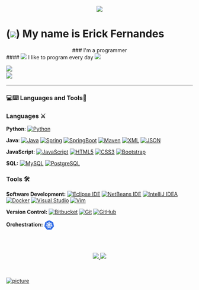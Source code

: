 <p align="center"><img src="https://i.imgur.com/A6bWGFl.gif"/></p>

# (<img src="https://raw.githubusercontent.com/alexnaiman/alexnaiman/master/resources/party_parrot.gif" height="35px" />)  My name is Erick Fernandes</img>

<center>
###  I'm a programmer 
</center>
#### <img src="https://github.com/TheDudeThatCode/TheDudeThatCode/blob/master/Assets/Designer.gif" width="36px"> I like to program every day  <img src="https://github.com/TheDudeThatCode/TheDudeThatCode/blob/master/Assets/Developer.gif" width="30px">


<a href = "https://mail.google.com/mail/u/3/#inbox"><img src="https://img.shields.io/badge/-Gmail-%23333?style=for-the-badge&logo=gmail&logoColor=white" target="_blank"></a></br>
[<img src="https://img.shields.io/badge/linkedin-%230077B5.svg?&style=for-the-badge&logo=linkedin&logoColor=white" />](https://www.linkedin.com/in/erick-fernandes-97ba411aa/)


---
### 💻:keyboard: Languages and Tools🚀

### Languages ⚔️

  **Python**:
  [![Python](https://img.shields.io/badge/-Python-black?style=flat&logo=python&link=https://github.com/Quananhle/Python-AWS-TradingAI)](https://github.com/Quananhle/Python-AWS-TradingAI)
 

  **Java**: 
  [![Java](https://img.shields.io/badge/Java-orange?style=flat&logo=java&logoColor=white&link=https://github.com/Quananhle/OOP-JAVA-and-Android-App-Developer)](https://github.com/Quananhle/OOP-JAVA-and-Android-App-Developer) 
  [![Spring](https://img.shields.io/badge/-Spring-lightgray?style=flat&logo=spring&link=https://github.com/Quananhle/Java-Web-Developer)](https://github.com/Quananhle/Java-Web-Developer)
  [![SpringBoot](https://img.shields.io/badge/-Springboot-black?style=flat&logo=springboot&link=https://github.com/Quananhle/Java-Web-Developer)](https://github.com/Quananhle/Java-Web-Developer)
  [![Maven](https://img.shields.io/badge/Maven-C71A36?style=flat&logo=apache-maven&link=hhttps://github.com/Quananhle/Java-Web-Developer)](https://github.com/Quananhle/Java-Web-Developer) 
  [![XML](https://img.shields.io/badge/-XML-orange?style=flat&logo=xml&link=https://github.com/Quananhle/Java-Web-Developer)](https://github.com/Quananhle/Java-Web-Developer)
  [![JSON](https://img.shields.io/badge/-JSON-lightgray?style=flat&logo=json&link=https://github.com/Quananhle/Java-Web-Developer)](https://github.com/Quananhle/Java-Web-Developer)

  **JavaScript**: 
  [![JavaScript](https://img.shields.io/badge/-JavaScript-black?style=flat&logo=javascript&link=https://github.com/Quananhle/Front-End-Dev)](https://github.com/Quananhle/Front-End-Dev)
  [![HTML5](https://img.shields.io/badge/-HTML5-E34F26?style=flat&logo=html5&logoColor=white&link=https://github.com/Quananhle/Front-End-Dev)](https://github.com/Quananhle/Front-End-Dev) 
  [![CSS3](https://img.shields.io/badge/-CSS3-1572B6?style=flat&logo=css3&link=https://github.com/Quananhle/Front-End-Dev)](https://github.com/Quananhle/Front-End-Dev) 
  [![Bootstrap](https://img.shields.io/badge/-Bootstrap-purple?style=flat&logo=bootstrap&link=https://github.com/Quananhle/Front-End-Dev)](https://github.com/Quananhle/Front-End-Dev) 

  **SQL:**
 [![MySQL](https://img.shields.io/badge/-MySQL-lightgray?style=flat&logo=mysql&link=https://github.com/Quananhle)](https://github.com/Quananhle)
  [![PostgreSQL](https://img.shields.io/badge/-PostgreSQL-blue?style=flat&logo=postgresql&link=https://github.com/Quananhle)](https://github.com/Quananhle)

### Tools 🛠

**Software Development:**
[![Eclipse IDE](https://img.shields.io/badge/-darkblue?style=flat&logo=Eclipse-IDE&logoColor=white&link=https://github.com/Quananhle "Eclipse IDE")](https://github.com/Quananhle)
[![NetBeans IDE](https://img.shields.io/badge/-1B6AC6?style=flat&logo=Apache-NetBeans-IDE&logoColor=white&link=https://github.com/Quananhle "NetBeans IDE")](https://github.com/Quananhle)
[![IntelliJ IDEA](https://img.shields.io/badge/-red?style=flat&logo=IntelliJ-IDEA&logoColor=white&link=https://github.com/Quananhle "IntelliJ IDEA")](https://github.com/Quananhle)
[![Docker](https://img.shields.io/badge/-2496ED?style=flat&logo=Docker&logoColor=white&link=https://github.com/Quananhle "Docker")](https://github.com/Quananhle)
[![Visual Studio](https://img.shields.io/badge/-007ACC?style=flat&logo=Visual-Studio-Code&logoColor=white&link=https://github.com/Quananhle "Visual Studio")](https://github.com/Quananhle)
[![Vim](https://img.shields.io/badge/-019733?style=flat&logo=Vim&logoColor=white&link=https://github.com/Quananhle "Vim")](https://github.com/Quananhle)

**Version Control:**
[![Bitbucket](https://img.shields.io/badge/-Bitbucket-blue?style=flat&logo=bitbucket&link=https://github.com/Quananhle)](https://github.com/Quananhle)
[![Git](https://img.shields.io/badge/-Git-black?style=flat&logo=git&link=https://github.com/Quananhle)](https://github.com/Quananhle) 
[![GitHub](https://img.shields.io/badge/-GitHub-181717?style=flat&logo=github&link=https://github.com/Quananhle)](https://github.com/Quananhle)

**Orchestration:**
<img align="center" alt="kuber" width="26px" src="https://raw.githubusercontent.com/github/explore/01ea2a586e5da744792d0ccfce2f68b861f29301/topics/kubernetes/kubernetes.png" />




<br><br>

<div align="center">
  <a href="https://github.com/Erick-Fernandes-dev">
  <img height="180em" src="https://github-readme-stats.vercel.app/api?username=Erick-Fernandes-dev&show_icons=true&theme=gotham&include_all_commits=true&count_private=true"/>
  <img height="180em" src="https://github-readme-stats.vercel.app/api/top-langs/?username=Erick-Fernandes-dev&layout=compact&langs_count=7&theme=gotham"/>
</div>
 <br />
<br/>

  ![picture](https://raw.githubusercontent.com/saadeghi/saadeghi/master/dino.gif#center)
<br />
<br/>




<!--
[![Android Studio](https://img.shields.io/badge/-3DDC84?style=flat&logo=Android-Studio&logoColor=white&link=https://github.com/Quananhle "Android Studio" )](https://github.com/Quananhle)
[![Emacs](https://img.shields.io/badge/-7F5AB6?style=flat&logo=GNU-Emacs&logoColor=white&link=https://github.com/Quananhle "Emacs")](https://github.com/Quananhle)
[![RStudio](https://img.shields.io/badge/-75AADB?style=flat&logo=RStudio&logoColor=white&link=https://github.com/Quananhle "RStudio")](https://github.com/Quananhle)
[![XCode](https://img.shields.io/badge/-1575F9?style=flat&logo=Xcode&logoColor=white&link=https://github.com/Quananhle "XCode")](https://github.com/Quananhle)
[![AzureDevops](https://img.shields.io/badge/-0175C2?style=flat&logo=azureDevops&logoColor=white&link=https://github.com/Quananhle "AzureDevops")](https://github.com/Quananhle)
[![LeetCode](https://img.shields.io/badge/-02569B?style=flat&logo=leetCode&logoColor=white&link=https://github.com/Quananhle "LeetCode")](https://github.com/Quananhle)


 [![Gradle](https://img.shields.io/badge/Gradle-02303A?style=flat&logo=gradle&link=hhttps://github.com/Quananhle/Java-Web-Developer)](https://github.com/Quananhle/Java-Web-Developer)
  [![Jenkins](https://img.shields.io/badge/Jenkins-gray?style=flat&logo=jenkins&link=hhttps://github.com/Quananhle/Java-Web-Developer)](https://github.com/Quananhle/Java-Web-Developer) 

 [![PyTorch](https://img.shields.io/badge/-PyTorch-EE4C2C?style=flat&logo=PyTorch&logoColor=white&link=https://github.com/Quananhle/Python-AWS-TradingAI)](https://github.com/Quananhle/Python-AWS-TradingAI)
  [![Pandas](https://img.shields.io/badge/-Pandas-150458?style=flat&logo=Pandas&link=https://github.com/Quananhle/Python-AWS-TradingAI)](https://github.com/Quananhle/Python-AWS-TradingAI)
  [![Numpy](https://img.shields.io/badge/-Numpy-lightgray?style=flat&logo=Numpy&logoColor=white&link=https://github.com/Quananhle/Python-AWS-TradingAI)](https://github.com/Quananhle/Python-AWS-TradingAI)
  [![Scipy](https://img.shields.io/badge/-Scipy-blue?style=flat&logo=Scipy&logoColor=white&link=https://github.com/Quananhle/Python-AWS-TradingAI)](https://github.com/Quananhle/Python-AWS-TradingAI)
  [![Matplotlib](https://img.shields.io/badge/-Matplotlib-black?style=flat&logo=Matplotlib&logoColor=white&link=https://github.com/Quananhle/Python-AWS-TradingAI)](https://github.com/Quananhle/Python-AWS-TradingAI)
  [![Keras](https://img.shields.io/badge/-Keras-D00000?style=flat&logo=Keras&link=https://github.com/Quananhle/Python-AWS-TradingAI)](https://github.com/Quananhle/Python-AWS-TradingAI)
  [![Tensorflow](https://img.shields.io/badge/-Tensorflow-gray?style=flat&logo=tensorflow&link=https://github.com/Quananhle/Python-AWS-TradingAI)](https://github.com/Quananhle/Python-AWS-TradingAI) 


<img align="left" alt="Visual Studio Code" width="26px" src="https://raw.githubusercontent.com/github/explore/80688e429a7d4ef2fca1e82350fe8e3517d3494d/topics/visual-studio-code/visual-studio-code.png" />
<img align="left" alt="HTML5" width="26px" src="https://raw.githubusercontent.com/github/explore/80688e429a7d4ef2fca1e82350fe8e3517d3494d/topics/html/html.png" />
<img align="left" alt="CSS3" width="26px" src="https://raw.githubusercontent.com/github/explore/80688e429a7d4ef2fca1e82350fe8e3517d3494d/topics/css/css.png" />
<img align="left" alt="JavaScript" width="26px" src="https://raw.githubusercontent.com/github/explore/80688e429a7d4ef2fca1e82350fe8e3517d3494d/topics/javascript/javascript.png" />
<img align="left" alt="Git" width="26px" src="https://raw.githubusercontent.com/github/explore/80688e429a7d4ef2fca1e82350fe8e3517d3494d/topics/git/git.png" />
<img align="left" alt="GitHub" width="26px" src="https://raw.githubusercontent.com/github/explore/78df643247d429f6cc873026c0622819ad797942/topics/github/github.png" />
<img align="left" alt="Github" width="26px" src="https://raw.githubusercontent.com/github/explore/80688e429a7d4ef2fca1e82350fe8e3517d3494d/topics/python/python.png">
<img align="left" src="https://raw.githubusercontent.com/github/explore/80688e429a7d4ef2fca1e82350fe8e3517d3494d/topics/ubuntu/ubuntu.png" alt="Ubuntu" width="26">
<img src="https://raw.githubusercontent.com/github/explore/80688e429a7d4ef2fca1e82350fe8e3517d3494d/topics/docker/docker.png" alt="docker logo" width="30">
 <img height="40" align="left" src="https://raw.githubusercontent.com/github/explore/80688e429a7d4ef2fca1e82350fe8e3517d3494d/topics/terminal/terminal.png">
 <img  align="left" src="https://raw.githubusercontent.com/sachinverma53121/sachinverma53121/master/icons/linux.png" alt=linux width="30" height="40"/>
 <img align="left" src="https://raw.githubusercontent.com/sachinverma53121/sachinverma53121/master/icons/win10.png" alt=windows10 width="30" height=40"/>
 <img align="left"  src="https://raw.githubusercontent.com/sachinverma53121/sachinverma53121/master/icons/mysql.png" alt=mysql width="40" height="40"/> 
<img align="left" height="40" src="https://raw.githubusercontent.com/devicons/devicon/master/icons/java/java-plain.svg"/>
<br/><br/>



### Frameworks:<img src="https://media.giphy.com/media/WUlplcMpOCEmTGBtBW/giphy.gif" width="40px"> <br>
<a src="https://nodejs.org/"><img align="left"  src="https://img.icons8.com/color/48/000000/nodejs.png"/></a>
<img align="left"  src="https://fiverr-res.cloudinary.com/images/q_auto,f_auto/gigs/99937611/original/d1c6ac81f536b60b0df88472d3582cdc4ad644d4/spring-mvc-boot-application.png" alt="c logo" width="50">




 <b>Let's  gooo </b> <img src="https://github.com/TheDudeThatCode/TheDudeThatCode/blob/master/Assets/Rocket.gif" width="18px">
<br />
<div align="left">
    <p align="center">  
      <h3 align="center">
        <img src="https://media.giphy.com/media/DS89v1NqpzCqA/giphy.gif" width="90px">
        <img src="https://media.giphy.com/media/5xaOcLBK3ktpfSfLcVa/giphy.gif" width="50px">
        <img src="https://media.giphy.com/media/QoUU3x1dH505y/giphy.gif" width="50px">
        <img src="https://media.giphy.com/media/LncsBVKWzRKRpzEdMw/giphy.gif" width="50px">
        <img src="https://media.giphy.com/media/KI9S4tfLdMaK4/giphy.gif" width="50px">
        <img src="https://media.giphy.com/media/TlK63Er5sVKVBLMQVMY/giphy.gif" width="50px">
      </h3>
      <p align="center"><img src="https://media.giphy.com/media/ozdUAW4iETQS2OggkO/giphy.gif" width="100px"></p>
 </ div>

**ErickFernandes-Algnologia/ErickFernandes-Algnologia** is a ✨ _special_ ✨ repository because its `README.md` (this file) appears on your GitHub profile.
<img align="left" alt="Github" width="70px" src="https://raw.githubusercontent.com/github/explore/80688e429a7d4ef2fca1e82350fe8e3517d3494d/topics/java/java.png">
#### My gmail :sunglasses:: 
Here are some ideas to get you started:

- 🔭 I’m currently working on ...
- 🌱 I’m currently learning ...
- 👯 I’m looking to collaborate on ...
- 🤔 I’m looking for help with ...
- 💬 Ask me about ...
- 📫 How to reach me: ...
- 😄 Pronouns: ...
- ⚡ Fun fact: ...
<img src="https://github.com/hargun79/hargun79/blob/master/Assets/hi.gif" style="width: 150px">
# My name is Erick Fernandes<img src="https://github.com/TheDudeThatCode/TheDudeThatCode/blob/master/Assets/Hi.gif" width="29px">
src="https://github.com/TheDudeThatCode/TheDudeThatCode/blob/master/Assets/Hi.gif" width="29px">
<img src="https://github.com/TheDudeThatCode/TheDudeThatCode/blob/master/Assets/Mario_Hello_Big.gif" width="30px">

 <div align="right">
    <img src="https://media.giphy.com/media/oy83DwqHRcR1jJczV3/giphy.gif" align="right" height="200px" width="110px">
  </div>
 
 <img align="justify" alt="GIF" src="https://i.pinimg.com/originals/e4/26/70/e426702edf874b181aced1e2fa5c6cde.gif" />  <img align='right' src='https://user-images.githubusercontent.com/5713670/87202985-820dcb80-c2b6-11ea-9f56-7ec461c497c3.gif' width='200"'>
-->
